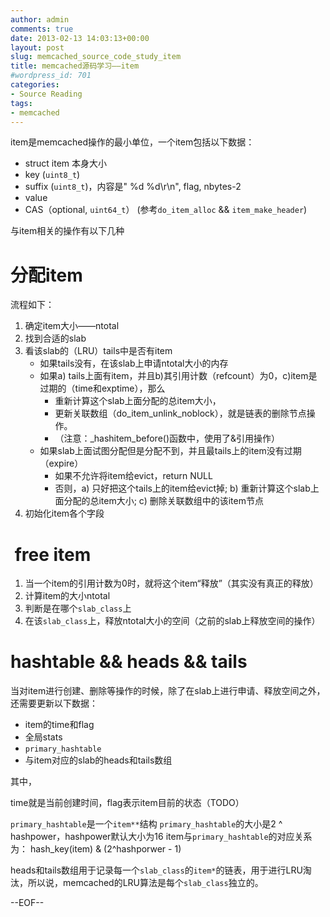 ```yaml
---
author: admin
comments: true
date: 2013-02-13 14:03:13+00:00
layout: post
slug: memcached_source_code_study_item
title: memcached源码学习——item
#wordpress_id: 701
categories:
- Source Reading
tags:
- memcached
---
```


item是memcached操作的最小单位，一个item包括以下数据：

	
  * struct item 本身大小
  * key (`uint8_t`)
  * suffix (`uint8_t`)，内容是" %d %d\r\n", flag, nbytes-2
  * value
  * CAS（optional, `uint64_t`）
(参考`do_item_alloc` && `item_make_header`)

与item相关的操作有以下几种


# 分配item


流程如下：

	
1. 确定item大小——ntotal
2. 找到合适的slab
3. 看该slab的（LRU）tails中是否有item
    * 如果tails没有，在该slab上申请ntotal大小的内存
    * 如果a) tails上面有item，并且b)其引用计数（refcount）为0，c)item是过期的（time和exptime），那么
        - 重新计算这个slab上面分配的总item大小，
        - 更新关联数组（do_item_unlink_noblock），就是链表的删除节点操作。
        - （注意：_hashitem_before()函数中，使用了&引用操作）
    * 如果slab上面试图分配但是分配不到，并且最tails上的item没有过期（expire）
        - 如果不允许将item给evict，return NULL
        - 否则，a) 只好把这个tails上的item给evict掉; b) 重新计算这个slab上面分配的总item大小; c) 删除关联数组中的该item节点
4. 初始化item各个字段


#  free item
	
1. 当一个item的引用计数为0时，就将这个item“释放”（其实没有真正的释放）
2. 计算item的大小ntotal
3. 判断是在哪个`slab_class`上
4. 在该`slab_class`上，释放ntotal大小的空间（之前的slab上释放空间的操作）


# hashtable && heads && tails


当对item进行创建、删除等操作的时候，除了在slab上进行申请、释放空间之外，还需要更新以下数据：
	
  * item的time和flag
  * 全局stats
  * `primary_hashtable`
  * 与item对应的slab的heads和tails数组


其中，

time就是当前创建时间，flag表示item目前的状态（TODO）

`primary_hashtable`是一个`item**`结构
`primary_hashtable`的大小是2 ^ hashpower，hashpower默认大小为16
item与`primary_hashtable`的对应关系为：
    hash_key(item) & (2^hashporwer - 1)

heads和tails数组用于记录每一个`slab_class`的`item*`的链表，用于进行LRU淘汰，所以说，memcached的LRU算法是每个`slab_class`独立的。


--EOF--











